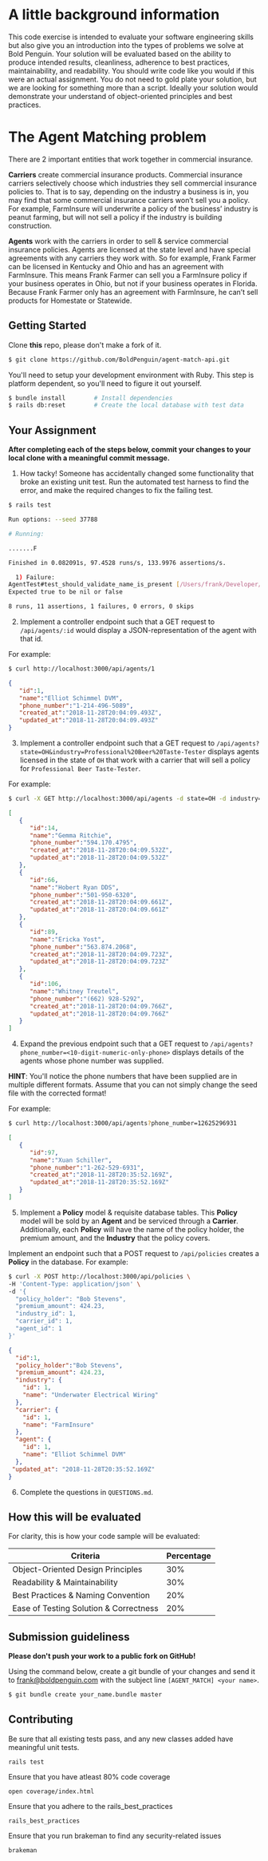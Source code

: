 # A little background information

This code exercise is intended to evaluate your software engineering skills but also give you an introduction into the types of problems we solve at Bold Penguin. Your solution will be evaluated based on the ability to produce intended results, cleanliness, adherence to best practices, maintainability, and readability. You should write code like you would if this were an actual assignment. You do not need to gold plate your solution, but we are looking for something more than a script.  Ideally your solution would demonstrate your understand of object-oriented principles and best practices.

# The Agent Matching problem
There are 2 important entities that work together in commercial insurance.

**Carriers** create commercial insurance products. Commercial insurance carriers selectively choose which industries they sell commercial insurance policies to. That is to say, depending on the industry a business is in, you may find that some commercial insurance carriers won’t sell you a policy. For example, FarmInsure will underwrite a policy of the business’ industry is peanut farming, but will not sell a policy if the industry is building construction.

**Agents** work with the carriers in order to sell & service commercial insurance policies. Agents are licensed at the state level and have special agreements with any carriers they work with. So for example, Frank Farmer can be licensed in Kentucky and Ohio and has an agreement with FarmInsure. This means Frank Farmer can sell you a FarmInsure policy if your business operates in Ohio, but not if your business operates in Florida. Because Frank Farmer only has an agreement with FarmInsure, he can’t sell products for Homestate or Statewide.

## Getting Started

Clone **this** repo, please don't make a fork of it.

```bash
$ git clone https://github.com/BoldPenguin/agent-match-api.git
```

You'll need to setup your development environment with Ruby. This step is platform dependent, so you'll need to figure it out yourself.

```bash
$ bundle install        # Install dependencies
$ rails db:reset        # Create the local database with test data
```

## Your Assignment

**After completing each of the steps below, commit your changes to your local clone with a meaningful commit message.**

1. How tacky! Someone has accidentally changed some functionality that broke an existing unit test. Run the automated test harness to find the error, and make the required changes to fix the failing test.

```bash
$ rails test

Run options: --seed 37788

# Running:

.......F

Finished in 0.082091s, 97.4528 runs/s, 133.9976 assertions/s.

  1) Failure:
AgentTest#test_should_validate_name_is_present [/Users/frank/Developer/git/agent-match-api/test/models/agent_test.rb:6]:
Expected true to be nil or false

8 runs, 11 assertions, 1 failures, 0 errors, 0 skips
```

2. Implement a controller endpoint such that a GET request to `/api/agents/:id` would display a JSON-representation of the agent with that id.

For example:

```bash
$ curl http://localhost:3000/api/agents/1
```
```json
{
   "id":1,
   "name":"Elliot Schimmel DVM",
   "phone_number":"1-214-496-5089",
   "created_at":"2018-11-28T20:04:09.493Z",
   "updated_at":"2018-11-28T20:04:09.493Z"
}
```

3. Implement a controller endpoint such that a GET request to `/api/agents?state=OH&industry=Professional%20Beer%20Taste-Tester` displays agents licensed in the state of `OH` that work with a carrier that will sell a policy for `Professional Beer Taste-Tester`.

For example:
```bash
$ curl -X GET http://localhost:3000/api/agents -d state=OH -d industry="Professional Beer Taste-Tester"
```
```json
[
   {
      "id":14,
      "name":"Gemma Ritchie",
      "phone_number":"594.170.4795",
      "created_at":"2018-11-28T20:04:09.532Z",
      "updated_at":"2018-11-28T20:04:09.532Z"
   },
   {
      "id":66,
      "name":"Hobert Ryan DDS",
      "phone_number":"501-950-6320",
      "created_at":"2018-11-28T20:04:09.661Z",
      "updated_at":"2018-11-28T20:04:09.661Z"
   },
   {
      "id":89,
      "name":"Ericka Yost",
      "phone_number":"563.874.2068",
      "created_at":"2018-11-28T20:04:09.723Z",
      "updated_at":"2018-11-28T20:04:09.723Z"
   },
   {
      "id":106,
      "name":"Whitney Treutel",
      "phone_number":"(662) 928-5292",
      "created_at":"2018-11-28T20:04:09.766Z",
      "updated_at":"2018-11-28T20:04:09.766Z"
   }
]
```

4. Expand the previous endpoint such that a GET request to `/api/agents?phone_number=<10-digit-numeric-only-phone>` displays details of the agents whose phone number was supplied.

**HINT**: You'll notice the phone numbers that have been supplied are in multiple different formats. Assume that you can not simply change the seed file with the corrected format!

For example:

```bash
$ curl http://localhost:3000/api/agents?phone_number=12625296931
```
```json
[
   {
      "id":97,
      "name":"Xuan Schiller",
      "phone_number":"1-262-529-6931",
      "created_at":"2018-11-28T20:35:52.169Z",
      "updated_at":"2018-11-28T20:35:52.169Z"
   }
]
```

5. Implement a **Policy** model & requisite database tables. This **Policy** model will be sold by an **Agent** and be serviced through a **Carrier**. Additionally, each **Policy** will have the name of the policy holder, the premium amount, and the **Industry** that the policy covers.

Implement an endpoint such that a POST request to `/api/policies` creates a **Policy** in the database. For example:

```bash
$ curl -X POST http://localhost:3000/api/policies \
-H 'Content-Type: application/json' \
-d '{
  "policy_holder": "Bob Stevens",
  "premium_amount": 424.23,
  "industry_id": 1,
  "carrier_id": 1,
  "agent_id": 1
}'
```
```json
{
  "id":1,
  "policy_holder":"Bob Stevens",
  "premium_amount": 424.23,
  "industry": {
    "id": 1,
    "name": "Underwater Electrical Wiring"
  },
  "carrier": {
    "id": 1,
    "name": "FarmInsure"
  },
  "agent": {
    "id": 1,
    "name": "Elliot Schimmel DVM"
  },
 "updated_at": "2018-11-28T20:35:52.169Z"
}
```

6. Complete the questions in `QUESTIONS.md`.

## How this will be evaluated

For clarity, this is how your code sample will be evaluated:

| Criteria | Percentage |
|----------|-----|
| Object-Oriented Design Principles | 30% |
| Readability & Maintainability | 30% |
| Best Practices & Naming Convention | 20% |
| Ease of Testing Solution & Correctness | 20% |

## Submission guideliness

**Please don't push your work to a public fork on GitHub!**

Using the command below, create a git bundle of your changes and send it to frank@boldpenguin.com with the subject line `[AGENT_MATCH] <your name>`.

```bash
$ git bundle create your_name.bundle master
```

## Contributing

Be sure that all existing tests pass, and any new classes added have meaningful unit tests.

`rails test`

Ensure that you have atleast 80% code coverage

`open coverage/index.html`

Ensure that you adhere to the rails_best_practices

`rails_best_practices`

Ensure that you run brakeman to find any security-related issues

`brakeman`
